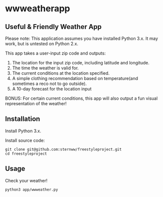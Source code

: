 # wwweatherapp

## Useful & Friendly Weather App
Please note:  This application assumes you have installed Python 3.x. It may work, but is untested on Python 2.x.

This app takes a user-input zip code and outputs:
1) The location for the input zip code, including latitude and longitude.
2) The time the weather is valid for.
3) The current conditions at the location specified.
4) A simple clothing recommendation based on temperature(and sometimes a reco not to go outside).
5) A 10-day forecast for the location input

BONUS: For certain current conditions, this app will also output a fun visual representation of the weather!

## Installation

Install Python 3.x.

Install source code:

```shell
git clone git@github.com:sternww/freestyleproject.git
cd freestyleproject
```
## Usage
Check your weather!

```shell
python3 app/wwweather.py
```

